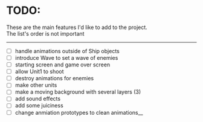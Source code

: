 # TODO:
These are the main features I'd like to add to the project.  
The list's order is not important  

-------------------------------------------------------------

- [ ] handle animations outside of Ship objects  
- [ ] introduce Wave to set a wave of enemies  
- [ ] starting screen and game over screen  
- [ ] allow Unit1 to shoot  
- [ ] destroy animations for enemies  
- [ ] make other units  
- [ ] make a moving background with several layers (3)  
- [ ] add sound effects  
- [ ] add some juiciness  
- [ ] change anmiation prototypes to clean animations__

